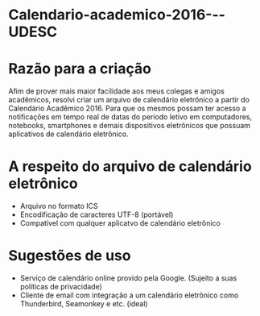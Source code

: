 # Calendario-academico-2016---UDESC

# Razão para a criação  
Afim de prover mais maior facilidade aos meus colegas e amigos acadêmicos, resolvi criar um arquivo de calendário eletrônico a partir do Calendário Acadêmico 2016. Para que os mesmos possam ter acesso a notificações em tempo real de datas do período letivo em computadores, notebooks, smartphones e demais dispositivos eletrônicos que possuam aplicativos de calendário eletrônico.

# A respeito do arquivo de calendário eletrônico  
- Arquivo no formato ICS  
- Encodificação de caracteres UTF-8 (portável)  
- Compatível com qualquer aplicatvo de calendário eletrônico  

# Sugestões de uso 
- Serviço de calendário online provido pela Google. (Sujeito a suas políticas de privacidade)  
- Cliente de email com integração a um calendário eletrônico como Thunderbird, Seamonkey e etc. (ideal)  
